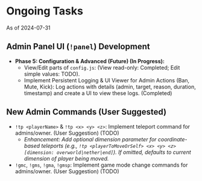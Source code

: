 # Ongoing Tasks

As of 2024-07-31

## Admin Panel UI (`!panel`) Development
*   **Phase 5: Configuration & Advanced (Future) (In Progress):**
    *   View/Edit parts of `config.js`: (View read-only: Completed; Edit simple values: TODO).
    *   Implement Persistent Logging & UI Viewer for Admin Actions (Ban, Mute, Kick): Log actions with details (admin, target, reason, duration, timestamp) and create a UI to view these logs. (Completed)

## New Admin Commands (User Suggested)
*   `!tp <playerName>` & `!tp <x> <y> <z>`: Implement teleport command for admins/owner. (User Suggestion) (TODO)
    *   *Enhancement: Add optional dimension parameter for coordinate-based teleports (e.g., `!tp <playerToMoveOrSelf> <x> <y> <z> [dimension: overworld|nether|end]`). If omitted, defaults to current dimension of player being moved.*
*   `!gmc`, `!gms`, `!gma`, `!gmsp`: Implement game mode change commands for admins/owner. (User Suggestion) (TODO)
